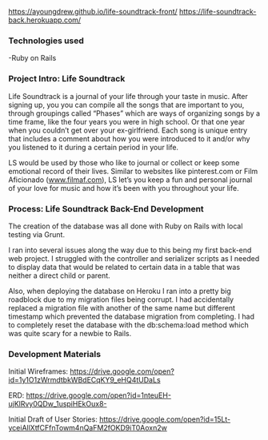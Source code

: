 https://ayoungdrew.github.io/life-soundtrack-front/
https://life-soundtrack-back.herokuapp.com/

### Technologies used
-Ruby on Rails

### Project Intro: Life Soundtrack
Life Soundtrack is a journal of your life through your taste in music. After signing up, you you can compile all the songs that are important to you, through groupings called “Phases” which are ways of organizing songs by a time frame, like the four years you were in high school. Or that one year when you couldn’t get over your ex-girlfriend. Each song is unique entry that includes a comment about how you were introduced to it and/or why you listened to it during a certain period in your life.

LS would be used by those who like to journal or collect or keep some emotional record of their lives. Similar to websites like pinterest.com or Film Aficionado (www.filmaf.com), LS let’s you keep a fun and personal journal of your love for music and how it’s been with you throughout your life.

### Process: Life Soundtrack Back-End Development
The creation of the database was all done with Ruby on Rails with local testing via Grunt.

I ran into several issues along the way due to this being my first back-end web project. I struggled with the controller and serializer scripts as I needed to display data that would be related to certain data in a table that was neither a direct child or parent.

Also, when deploying the database on Heroku I ran into a pretty big roadblock due to my migration files being corrupt. I had accidentally replaced a migration file with another of the same name but different timestamp which prevented the database migration from completing. I had to completely reset the database with the db:schema:load method which was quite scary for a newbie to Rails.

### Development Materials
Initial Wireframes:
https://drive.google.com/open?id=1y1O1zWrmdtbkWBdECqKY9_eHQ4tUDaLs

ERD:
https://drive.google.com/open?id=1nteuEH-ujKlRvy0QDw_1uspiHEkOux8-

Initial Draft of User Stories:
https://drive.google.com/open?id=15Lt-yceiAllXtfCFfnTowm4nQaFM2fOKD9iT0Aoxn2w
